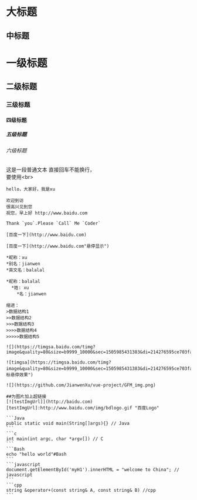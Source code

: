 大标题
===
中标题
------

# 一级标题

## 二级标题

### 三级标题

#### 四级标题

##### 五级标题

###### 六级标题

这是一段普通文本
直接回车不能换行，</br>
要使用\<br>

    hello，大家好，我是xu

    欢迎到访
    很高兴见到您
    祝您，早上好 http://www.baidu.com

    Thank `you`.Please `Call` Me `Coder`

    [百度一下](http://www.baidu.com)

    [百度一下](http://www.baidu.com"悬停显示")

    *昵称：xu
    *别名：jianwen
    *英文名：balalal

    *昵称：balalal
      *姓: xu
        *名：jianwen

    缩进：
    >数据结构1
    >>数据结构2
    >>>数据结构3
    >>>>数据结构4
    >>>>>数据结构5

    ![](https://timgsa.baidu.com/timg?image&quality=80&size=b9999_10000&sec=1505985431383&di=214276595ce703fae005993c5b908d61&imgtype=0&src=http%3A%2F%2Fp4.gexing.com%2FG1%2FM00%2F9C%2F83%2FrBACE1PeHKqieeVsAAB7iC1HB2Q756.jpg)

    ![timgsa](https://timgsa.baidu.com/timg?image&quality=80&size=b9999_10000&sec=1505985431383&di=214276595ce703fae005993c5b908d61&imgtype=0&src=http%3A%2F%2Fp4.gexing.com%2FG1%2FM00%2F9C%2F83%2FrBACE1PeHKqieeVsAAB7iC1HB2Q756.jpg"鼠标悬停效果")

    ![](https://github.com/JianwenXu/vue-project/GFM_img.png)

    ##为图片加上超链接
    [![testImgUrl]](http://baidu.com)
    [testImgUrl]:http://www.baidu.com/img/bdlogo.gif "百度Logo"

    ```Java
    public static void main(String[]args){} // Java
    ```
    ```c
    int main(int argc, char *argv[]) // C
    ```
    ```Bash
    echo "hello world"#Bash
    ```
    ```javascript
    document.getElementById('myH1').innerHTML = "welcome to China"; // javascript
    ```
    ```cpp
    string &operator+(const string& A, const string& B) //cpp
    ```


